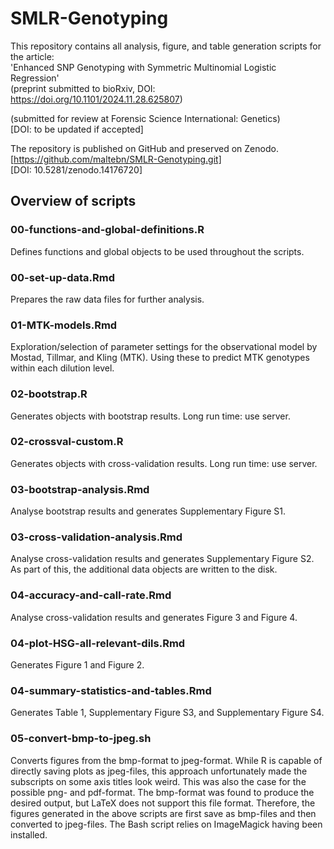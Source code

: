 # SMLR-Genotyping
This repository contains all analysis, figure, and table generation scripts for the article: \
'Enhanced SNP Genotyping with Symmetric Multinomial Logistic Regression' \
(preprint submitted to bioRxiv, DOI: https://doi.org/10.1101/2024.11.28.625807)

(submitted for review at Forensic Science International: Genetics) \
[DOI: to be updated if accepted]

The repository is published on GitHub and preserved on Zenodo. \
[https://github.com/maltebn/SMLR-Genotyping.git] \
[DOI: 10.5281/zenodo.14176720]

## Overview of scripts
### 00-functions-and-global-definitions.R
Defines functions and global objects to be used throughout the scripts.

### 00-set-up-data.Rmd
Prepares the raw data files for further analysis.

### 01-MTK-models.Rmd
Exploration/selection of parameter settings for the observational model by Mostad, Tillmar, and Kling (MTK).
Using these to predict MTK genotypes within each dilution level.

### 02-bootstrap.R
Generates objects with bootstrap results.
Long run time: use server.

### 02-crossval-custom.R
Generates objects with cross-validation results.
Long run time: use server.

### 03-bootstrap-analysis.Rmd
Analyse bootstrap results and generates Supplementary Figure S1.

### 03-cross-validation-analysis.Rmd
Analyse cross-validation results and generates Supplementary Figure S2.
As part of this, the additional data objects are written to the disk.

### 04-accuracy-and-call-rate.Rmd
Analyse cross-validation results and generates Figure 3 and Figure 4.

### 04-plot-HSG-all-relevant-dils.Rmd
Generates Figure 1 and Figure 2.

### 04-summary-statistics-and-tables.Rmd
Generates Table 1, Supplementary Figure S3, and Supplementary Figure S4.

### 05-convert-bmp-to-jpeg.sh
Converts figures from the bmp-format to jpeg-format.
While R is capable of directly saving plots as jpeg-files, this approach unfortunately made the subscripts on some axis titles look weird.
This was also the case for the possible png- and pdf-format.
The bmp-format was found to produce the desired output, but LaTeX does not support this file format.
Therefore, the figures generated in the above scripts are first save as bmp-files and then converted to jpeg-files.
The Bash script relies on ImageMagick having been installed.
